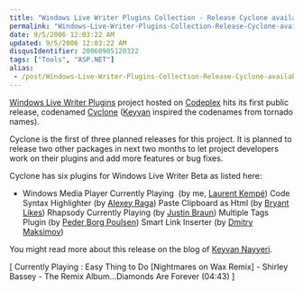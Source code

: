 ```yaml
---
title: "Windows Live Writer Plugins Collection - Release Cyclone available"
permalink: "Windows-Live-Writer-Plugins-Collection-Release-Cyclone-available"
date: 9/5/2006 12:03:22 AM
updated: 9/5/2006 12:03:22 AM
disqusIdentifier: 20060905120322
tags: ["Tools", "ASP.NET"]
alias:
 - /post/Windows-Live-Writer-Plugins-Collection-Release-Cyclone-available.aspx/index.html
---
```

[Windows Live Writer Plugins](http://www.codeplex.com/Wiki/View.aspx?ProjectName=WLWPlugins) project hosted on [Codeplex](http://www.codeplex.com/Wiki/View.aspx?ProjectName=WLWPlugins) hits its first public release, codenamed [Cyclone](http://www.codeplex.com/Release/ProjectReleases.aspx?ProjectName=WLWPlugins&ReleaseId=301) ([Keyvan](http://nayyeri.net/) inspired the codenames from tornado names). 

Cyclone is the first of three planned releases for this project. It is planned to release two other packages in next two months to let project developers work on their plugins and add more features or bug fixes. 
<!-- more -->

Cyclone has six plugins for Windows Live Writer Beta as listed here: 

*   Windows Media Player Currently Playing  (by me, [Laurent Kempé](http://weblogs.asp.net/lkempe/))  Code Syntax Highlighter (by [Alexey Raga](http://patrol02.spaces.live.com))  Paste Clipboard as Html (by [Bryant Likes](http://blogs.sqlxml.org/bryantlikes))  Rhapsody Currently Playing (by [Justin Braun](http://www.justinbraun.com/))  Multiple Tags Plugin (by [Peder Borg Poulsen](http://tech.pederborgpoulsen.dk/))  Smart Link Inserter (by [Dmitry Maksimov](http://blogbydmt.blogspot.com)) 

You might read more about this release on the blog of [Keyvan Nayyeri](http://nayyeri.net/archive/2006/09/04/Windows-Live-Writer-Cyclone-Plugins-Collection.aspx).

[ Currently Playing : Easy Thing to Do [Nightmares on Wax Remix] - Shirley Bassey - The Remix Album...Diamonds Are Forever (04:43) ]

